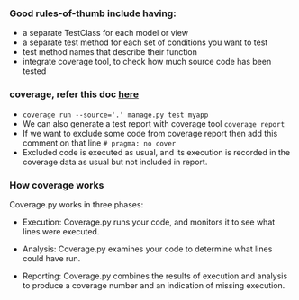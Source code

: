 ### Good rules-of-thumb include having:
- a separate TestClass for each model or view
- a separate test method for each set of conditions you want to test
- test method names that describe their function
- integrate coverage tool, to check how much source code has been tested

### coverage, refer this doc [here](https://coverage.readthedocs.io/en/)
- `coverage run --source='.' manage.py test myapp`
- We can also generate a test report with coverage tool `coverage report`
- If we want to exclude some code from coverage report then add this comment on that line `# pragma: no cover`
-  Excluded code is executed as usual, and its execution is recorded in the coverage data as usual but not included in report.

### How coverage works
Coverage.py works in three phases:

- Execution: Coverage.py runs your code, and monitors it to see what lines were executed.

- Analysis: Coverage.py examines your code to determine what lines could have run.

- Reporting: Coverage.py combines the results of execution and analysis to produce a coverage number and an indication of missing execution.
